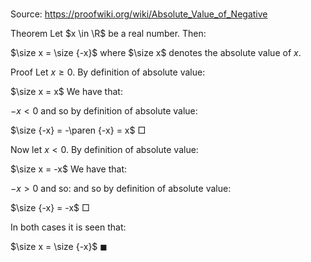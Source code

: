 # 

Source: https://proofwiki.org/wiki/Absolute_Value_of_Negative

Theorem
Let $x \in \R$ be a real number.
Then:

$\size x = \size {-x}$
where $\size x$ denotes the absolute value of $x$.


Proof
Let $x \ge 0$.
By definition of absolute value:

$\size x = x$
We have that:

$-x < 0$
and so by definition of absolute value:

$\size {-x} = -\paren {-x} = x$
$\Box$

Now let $x < 0$.
By definition of absolute value:

$\size x = -x$
We have that:

$-x > 0$
and so:
and so by definition of absolute value:

$\size {-x} = -x$
$\Box$

In both cases it is seen that:

$\size x = \size {-x}$
$\blacksquare$





